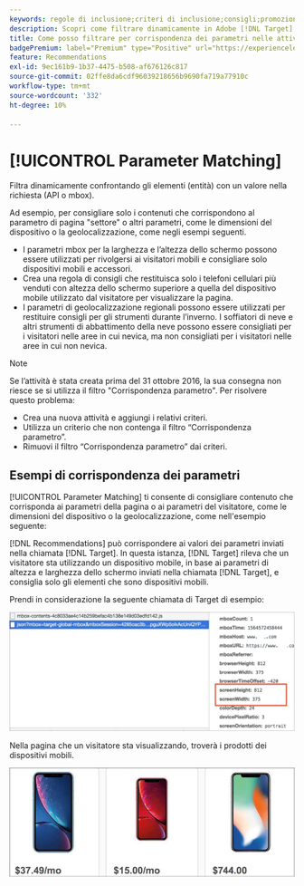 ```yaml
---
keywords: regole di inclusione;criteri di inclusione;consigli;promozione;promozioni;filtro dinamico;dinamico;corrispondenza dei parametri
description: Scopri come filtrare dinamicamente in Adobe [!DNL Target] Recommendations confrontando elementi (entità) con un valore nella richiesta (API o mbox).
title: Come posso filtrare per corrispondenza dei parametri nelle attività Consigli?
badgePremium: label="Premium" type="Positive" url="https://experienceleague.adobe.com/docs/target/using/introduction/intro.html?lang=it#premium newtab=true" tooltip="Scopri cosa è incluso in Target Premium."
feature: Recommendations
exl-id: 9ec161b9-1b37-4475-b508-af676126c817
source-git-commit: 02ffe8da6cdf96039218656b9690fa719a77910c
workflow-type: tm+mt
source-wordcount: '332'
ht-degree: 10%

---
```


# [!UICONTROL Parameter Matching]

Filtra dinamicamente confrontando gli elementi (entità) con un valore nella richiesta (API o mbox).

Ad esempio, per consigliare solo i contenuti che corrispondono al parametro di pagina &quot;settore&quot; o altri parametri, come le dimensioni del dispositivo o la geolocalizzazione, come negli esempi seguenti.

* I parametri mbox per la larghezza e l’altezza dello schermo possono essere utilizzati per rivolgersi ai visitatori mobili e consigliare solo dispositivi mobili e accessori.
* Crea una regola di consigli che restituisca solo i telefoni cellulari più venduti con altezza dello schermo superiore a quella del dispositivo mobile utilizzato dal visitatore per visualizzare la pagina.
* I parametri di geolocalizzazione regionali possono essere utilizzati per restituire consigli per gli strumenti durante l’inverno. I soffiatori di neve e altri strumenti di abbattimento della neve possono essere consigliati per i visitatori nelle aree in cui nevica, ma non consigliati per i visitatori nelle aree in cui non nevica.

>[!NOTE]
>
>Se l’attività è stata creata prima del 31 ottobre 2016, la sua consegna non riesce se si utilizza il filtro &quot;Corrispondenza parametro&quot;. Per risolvere questo problema:
>
>* Crea una nuova attività e aggiungi i relativi criteri.
>* Utilizza un criterio che non contenga il filtro “Corrispondenza parametro”.
>* Rimuovi il filtro “Corrispondenza parametro” dai criteri.

## Esempi di corrispondenza dei parametri

[!UICONTROL Parameter Matching] ti consente di consigliare contenuto che corrisponda ai parametri della pagina o ai parametri del visitatore, come le dimensioni del dispositivo o la geolocalizzazione, come nell&#39;esempio seguente:

[!DNL Recommendations] può corrispondere ai valori dei parametri inviati nella chiamata [!DNL Target]. In questa istanza, [!DNL Target] rileva che un visitatore sta utilizzando un dispositivo mobile, in base ai parametri di altezza e larghezza dello schermo inviati nella chiamata [!DNL Target], e consiglia solo gli elementi che sono dispositivi mobili.

Prendi in considerazione la seguente chiamata di Target di esempio:

![Chiamata Target](/help/main/c-recommendations/c-algorithms/assets/example-target-call-2.png)

Nella pagina che un visitatore sta visualizzando, troverà i prodotti dei dispositivi mobili.

![Prodotti per dispositivi mobili](/help/main/c-recommendations/c-algorithms/assets/phones.png)
